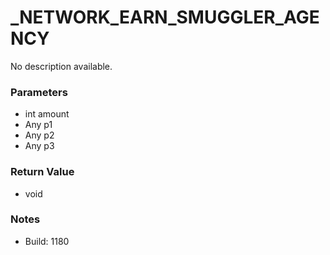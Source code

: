 # _NETWORK_EARN_SMUGGLER_AGENCY

No description available.

### Parameters
* int amount
* Any p1
* Any p2
* Any p3

### Return Value
* void

### Notes
* Build: 1180

